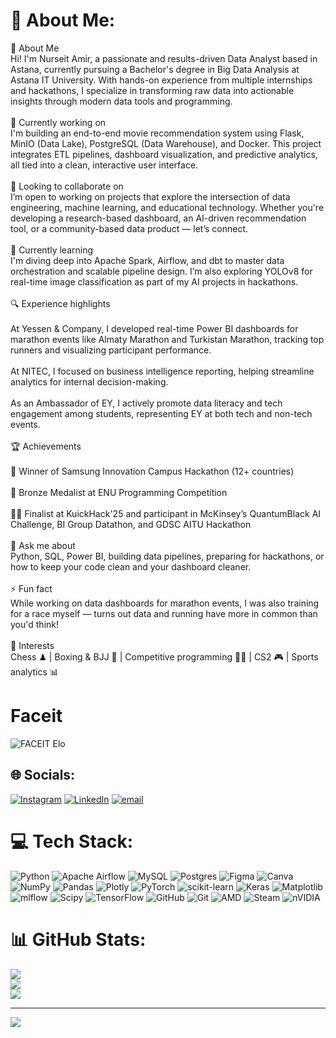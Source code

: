 # 💫 About Me:
👋 About Me<br>Hi! I'm Nurseit Amir, a passionate and results-driven Data Analyst based in Astana, currently pursuing a Bachelor's degree in Big Data Analysis at Astana IT University. With hands-on experience from multiple internships and hackathons, I specialize in transforming raw data into actionable insights through modern data tools and programming.<br><br>🚀 Currently working on<br>I'm building an end-to-end movie recommendation system using Flask, MinIO (Data Lake), PostgreSQL (Data Warehouse), and Docker. This project integrates ETL pipelines, dashboard visualization, and predictive analytics, all tied into a clean, interactive user interface.<br><br>🤝 Looking to collaborate on<br>I’m open to working on projects that explore the intersection of data engineering, machine learning, and educational technology. Whether you're developing a research-based dashboard, an AI-driven recommendation tool, or a community-based data product — let’s connect.<br><br>🧠 Currently learning<br>I'm diving deep into Apache Spark, Airflow, and dbt to master data orchestration and scalable pipeline design. I’m also exploring YOLOv8 for real-time image classification as part of my AI projects in hackathons.<br><br>🔍 Experience highlights<br><br>At Yessen & Company, I developed real-time Power BI dashboards for marathon events like Almaty Marathon and Turkistan Marathon, tracking top runners and visualizing participant performance.<br><br>At NITEC, I focused on business intelligence reporting, helping streamline analytics for internal decision-making.<br><br>As an Ambassador of EY, I actively promote data literacy and tech engagement among students, representing EY at both tech and non-tech events.<br><br>🏆 Achievements<br><br>🥇 Winner of Samsung Innovation Campus Hackathon (12+ countries)<br><br>🥉 Bronze Medalist at ENU Programming Competition<br><br>👨‍💻 Finalist at KuickHack'25 and participant in McKinsey’s QuantumBlack AI Challenge, BI Group Datathon, and GDSC AITU Hackathon<br><br>💬 Ask me about<br>Python, SQL, Power BI, building data pipelines, preparing for hackathons, or how to keep your code clean and your dashboard cleaner.<br><br>⚡ Fun fact<br>While working on data dashboards for marathon events, I was also training for a race myself — turns out data and running have more in common than you'd think!<br><br>🎯 Interests<br>Chess ♟ | Boxing & BJJ 🥋 | Competitive programming 👨‍💻 | CS2 🎮 | Sports analytics 📊


# Faceit 
![FACEIT Elo](https://img.shields.io/badge/FACEIT-ELO%3A%202000-orange?style=for-the-badge&logo=faceit&logoColor=white)

## 🌐 Socials:
[![Instagram](https://img.shields.io/badge/Instagram-%23E4405F.svg?logo=Instagram&logoColor=white)](https://instagram.com/nan_xleb) [![LinkedIn](https://img.shields.io/badge/LinkedIn-%230077B5.svg?logo=linkedin&logoColor=white)](https://www.linkedin.com/in/amir-nurseit/) [![email](https://img.shields.io/badge/Email-D14836?logo=gmail&logoColor=white)](mailto:a2n19a2n@gmail.com) 

# 💻 Tech Stack:
![Python](https://img.shields.io/badge/python-3670A0?style=for-the-badge&logo=python&logoColor=ffdd54) ![Apache Airflow](https://img.shields.io/badge/Apache%20Airflow-017CEE?style=for-the-badge&logo=Apache%20Airflow&logoColor=white) ![MySQL](https://img.shields.io/badge/mysql-4479A1.svg?style=for-the-badge&logo=mysql&logoColor=white) ![Postgres](https://img.shields.io/badge/postgres-%23316192.svg?style=for-the-badge&logo=postgresql&logoColor=white) ![Figma](https://img.shields.io/badge/figma-%23F24E1E.svg?style=for-the-badge&logo=figma&logoColor=white) ![Canva](https://img.shields.io/badge/Canva-%2300C4CC.svg?style=for-the-badge&logo=Canva&logoColor=white) ![NumPy](https://img.shields.io/badge/numpy-%23013243.svg?style=for-the-badge&logo=numpy&logoColor=white) ![Pandas](https://img.shields.io/badge/pandas-%23150458.svg?style=for-the-badge&logo=pandas&logoColor=white) ![Plotly](https://img.shields.io/badge/Plotly-%233F4F75.svg?style=for-the-badge&logo=plotly&logoColor=white) ![PyTorch](https://img.shields.io/badge/PyTorch-%23EE4C2C.svg?style=for-the-badge&logo=PyTorch&logoColor=white) ![scikit-learn](https://img.shields.io/badge/scikit--learn-%23F7931E.svg?style=for-the-badge&logo=scikit-learn&logoColor=white) ![Keras](https://img.shields.io/badge/Keras-%23D00000.svg?style=for-the-badge&logo=Keras&logoColor=white) ![Matplotlib](https://img.shields.io/badge/Matplotlib-%23ffffff.svg?style=for-the-badge&logo=Matplotlib&logoColor=black) ![mlflow](https://img.shields.io/badge/mlflow-%23d9ead3.svg?style=for-the-badge&logo=numpy&logoColor=blue) ![Scipy](https://img.shields.io/badge/SciPy-%230C55A5.svg?style=for-the-badge&logo=scipy&logoColor=%white) ![TensorFlow](https://img.shields.io/badge/TensorFlow-%23FF6F00.svg?style=for-the-badge&logo=TensorFlow&logoColor=white) ![GitHub](https://img.shields.io/badge/github-%23121011.svg?style=for-the-badge&logo=github&logoColor=white) ![Git](https://img.shields.io/badge/git-%23F05033.svg?style=for-the-badge&logo=git&logoColor=white) ![AMD](https://img.shields.io/badge/AMD-%23000000.svg?style=for-the-badge&logo=amd&logoColor=white) ![Steam](https://img.shields.io/badge/steam-%23000000.svg?style=for-the-badge&logo=steam&logoColor=white) ![nVIDIA](https://img.shields.io/badge/nVIDIA-%2376B900.svg?style=for-the-badge&logo=nVIDIA&logoColor=white)
# 📊 GitHub Stats:
![](https://github-readme-stats.vercel.app/api?username=A2N19&theme=dark&hide_border=false&include_all_commits=false&count_private=false)<br/>
![](https://nirzak-streak-stats.vercel.app/?user=A2N19&theme=dark&hide_border=false)<br/>
![](https://github-readme-stats.vercel.app/api/top-langs/?username=A2N19&theme=dark&hide_border=false&include_all_commits=false&count_private=false&layout=compact)

---
[![](https://visitcount.itsvg.in/api?id=A2N19&icon=0&color=0)](https://visitcount.itsvg.in)

<!-- Proudly created with GPRM ( https://gprm.itsvg.in ) -->
